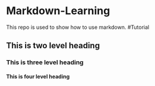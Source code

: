 # Markdown-Learning
This repo is used to show how to use markdown.
#Tutorial
## This is two level heading
### This is three level heading
#### This is four level heading
